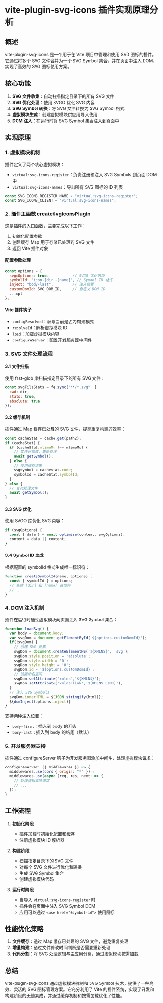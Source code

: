 # vite-plugin-svg-icons 插件实现原理分析

## 概述

vite-plugin-svg-icons 是一个用于在 Vite 项目中管理和使用 SVG 图标的插件。它通过将多个 SVG 文件合并为一个 SVG Symbol 集合，并在页面中注入 DOM，实现了高效的 SVG 图标使用方案。

## 核心功能

1. **SVG 文件收集**：自动扫描指定目录下的所有 SVG 文件
2. **SVG 优化处理**：使用 SVGO 优化 SVG 内容
3. **SVG Symbol 转换**：将 SVG 文件转换为 SVG Symbol 格式
4. **虚拟模块生成**：创建虚拟模块供应用导入使用
5. **DOM 注入**：在运行时将 SVG Symbol 集合注入到页面中

## 实现原理

### 1. 虚拟模块机制

插件定义了两个核心虚拟模块：

- `virtual:svg-icons-register`：负责注册和注入 SVG Symbols 到页面 DOM 中
- `virtual:svg-icons-names`：导出所有 SVG 图标的 ID 列表

```javascript
const SVG_ICONS_REGISTER_NAME = "virtual:svg-icons-register";
const SVG_ICONS_CLIENT = "virtual:svg-icons-names";
```

### 2. 插件主函数 createSvgIconsPlugin

这是插件的入口函数，主要完成以下工作：

1. 初始化配置参数
2. 创建缓存 Map 用于存储已处理的 SVG 文件
3. 返回 Vite 插件对象

#### 配置参数处理

```javascript
const options = {
  svgoOptions: true,           // SVGO 优化选项
  symbolId: "icon-[dir]-[name]", // Symbol ID 格式
  inject: "body-last",         // 注入位置
  customDomId: SVG_DOM_ID,     // 自定义 DOM ID
  ...opt
};
```

#### Vite 插件钩子

- `configResolved`：获取当前是否为构建模式
- `resolveId`：解析虚拟模块 ID
- `load`：加载虚拟模块内容
- `configureServer`：配置开发服务器中间件

### 3. SVG 文件处理流程

#### 3.1 文件扫描

使用 fast-glob 库扫描指定目录下的所有 SVG 文件：

```javascript
const svgFilsStats = fg.sync("**/*.svg", {
  cwd: dir,
  stats: true,
  absolute: true
});
```

#### 3.2 缓存机制

插件通过 Map 缓存已处理的 SVG 文件，提高重复构建的效率：

```javascript
const cacheStat = cache.get(path2);
if (cacheStat) {
  if (cacheStat.mtimeMs !== mtimeMs) {
    // 文件已修改，重新处理
    await getSymbol();
  } else {
    // 使用缓存结果
    svgSymbol = cacheStat.code;
    symbolId = cacheStat.symbolId;
  }
} else {
  // 首次处理文件
  await getSymbol();
}
```

#### 3.3 SVG 优化

使用 SVGO 库优化 SVG 内容：

```javascript
if (svgOptions) {
  const { data } = await optimize(content, svgOptions);
  content = data || content;
}
```

#### 3.4 Symbol ID 生成

根据配置的 symbolId 格式生成唯一标识符：

```javascript
function createSymbolId(name, options) {
  const { symbolId } = options;
  // 处理 [dir] 和 [name] 占位符
  // ...
}
```

### 4. DOM 注入机制

插件在运行时通过虚拟模块向页面注入 SVG Symbol 集合：

```javascript
function loadSvg() {
  var body = document.body;
  var svgDom = document.getElementById('${options.customDomId}');
  if(!svgDom) {
    // 创建 SVG 元素
    svgDom = document.createElementNS('${XMLNS}', 'svg');
    svgDom.style.position = 'absolute';
    svgDom.style.width = '0';
    svgDom.style.height = '0';
    svgDom.id = '${options.customDomId}';
    // 设置命名空间
    svgDom.setAttribute('xmlns','${XMLNS}');
    svgDom.setAttribute('xmlns:link','${XMLNS_LINK}');
  }
  // 注入 SVG Symbols
  svgDom.innerHTML = ${JSON.stringify(html)};
  ${domInject(options.inject)}
}
```

支持两种注入位置：
- `body-first`：插入到 body 的开头
- `body-last`：插入到 body 的结尾（默认）

### 5. 开发服务器支持

插件通过 configureServer 钩子为开发服务器添加中间件，处理虚拟模块请求：

```javascript
configureServer: ({ middlewares }) => {
  middlewares.use(cors({ origin: "*" }));
  middlewares.use(async (req, res, next) => {
    // 处理虚拟模块请求
    // ...
  });
}
```

## 工作流程

1. **初始化阶段**
   - 插件加载时初始化配置和缓存
   - 注册虚拟模块 ID 解析器

2. **构建阶段**
   - 扫描指定目录下的 SVG 文件
   - 对每个 SVG 文件进行优化和转换
   - 生成 SVG Symbol 集合
   - 创建虚拟模块代码

3. **运行时阶段**
   - 当导入 `virtual:svg-icons-register` 时
   - 插件会在页面中注入 SVG Symbol DOM
   - 应用可以通过 `<use href="#symbol-id">` 使用图标

## 性能优化策略

1. **文件缓存**：通过 Map 缓存已处理的 SVG 文件，避免重复处理
2. **增量构建**：通过文件修改时间判断是否需要重新处理
3. **代码分割**：将 SVG 处理逻辑与主应用分离，通过虚拟模块按需加载

## 总结

vite-plugin-svg-icons 通过虚拟模块机制和 SVG Symbol 技术，提供了一种高效、灵活的 SVG 图标管理方案。它充分利用了 Vite 的插件系统，实现了开发和构建阶段的无缝集成，并通过缓存机制和按需加载优化了性能。
